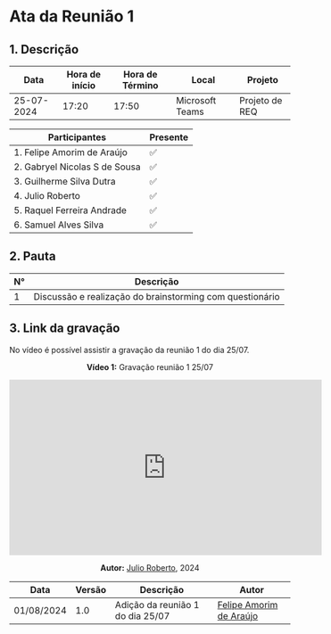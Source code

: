 # **Ata da Reunião 1**

## 1. Descrição

| Data       | Hora de início | Hora de Término | Local            | Projeto        |
|------------|-----------------|-----------------|-----------------|----------------|
| 25-07-2024 | 17:20           | 17:50           | Microsoft Teams | Projeto de REQ |

| Participantes                              | Presente       |
|-----------------------------------------|----------|
| 1. Felipe Amorim de Araújo       | ✅       |
| 2. Gabryel Nicolas S de Sousa                 | ✅       |
| 3. Guilherme Silva Dutra                | ✅       |
| 4. Julio Roberto                | ✅       |
| 5. Raquel Ferreira Andrade          | ✅       | 
| 6. Samuel Alves Silva                | ✅       |

## 2. Pauta

| N° | Descrição                               |
|----|-----------------------------------------|
| 1  | Discussão e realização do brainstorming com questionário         |


## 3. Link da gravação

No vídeo é possível assistir a gravação da reunião 1 do dia 25/07.

<center>

**Vídeo 1:** Gravação reunião 1 25/07

<iframe width="560" height="315" src="https://www.youtube.com/embed/3B68DaGgxew?si=DnQwxuE63JRZ3N5m" title="YouTube video player" frameborder="0" allow="accelerometer; autoplay; clipboard-write; encrypted-media; gyroscope; picture-in-picture; web-share" referrerpolicy="strict-origin-when-cross-origin" allowfullscreen></iframe>

**Autor:** [Julio Roberto](https://github.com/JulioR2022), 2024

</center>


| Data | Versão | Descrição | Autor |
| ---- | ------ | --------- | ----- |
| 01/08/2024 | 1.0 | Adição da reunião 1 do dia 25/07 | [Felipe Amorim de Araújo](https://github.com/lipeaaraujo) |